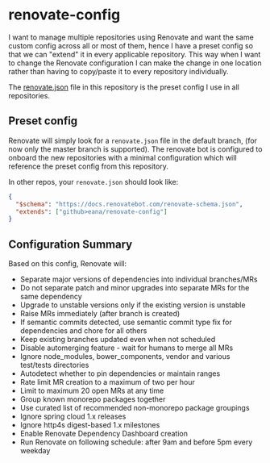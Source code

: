 # renovate-config

I want to manage multiple repositories using Renovate and want the same custom
config across all or most of them, hence I have a preset config so that we can
"extend" it in every applicable repository. This way when I want to change the
Renovate configuration I can make the change in one location rather than having
to copy/paste it to every repository individually.

The [renovate.json](./renovate.json) file in this repository is the preset
config I use in all repositories.

## Preset config

Renovate will simply look for a `renovate.json` file in the default branch,
(for now only the master branch is supported). The renovate bot is configured
to onboard the new repositories with a minimal configuration which will
reference the preset config from this repository.

In other repos, your `renovate.json` should look like:

```json
{
  "$schema": "https://docs.renovatebot.com/renovate-schema.json",
  "extends": ["github>eana/renovate-config"]
}
```

## Configuration Summary

Based on this config, Renovate will:

- Separate major versions of dependencies into individual branches/MRs
- Do not separate patch and minor upgrades into separate MRs for the same
  dependency
- Upgrade to unstable versions only if the existing version is unstable
- Raise MRs immediately (after branch is created)
- If semantic commits detected, use semantic commit type fix for dependencies
  and chore for all others
- Keep existing branches updated even when not scheduled
- Disable automerging feature - wait for humans to merge all MRs
- Ignore node_modules, bower_components, vendor and various test/tests
  directories
- Autodetect whether to pin dependencies or maintain ranges
- Rate limit MR creation to a maximum of two per hour
- Limit to maximum 20 open MRs at any time
- Group known monorepo packages together
- Use curated list of recommended non-monorepo package groupings
- Ignore spring cloud 1.x releases
- Ignore http4s digest-based 1.x milestones
- Enable Renovate Dependency Dashboard creation
- Run Renovate on following schedule: after 9am and before 5pm every weekday

